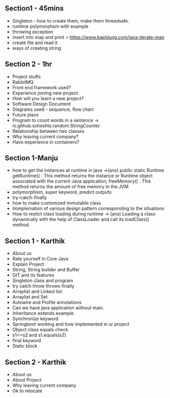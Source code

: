 ## Section1 - 45mins
* Singleton - how to create them, make them threadsafe.
* runtime polymorphsm with example
* throwing exception
* insert into map and print > https://www.baeldung.com/java-iterate-map
* create file and read it
* ways of creating string


## Section 2 - 1hr
* Project stuffs
* RabbitMQ
* Front end framework used?
* Experience joining new project
* How will you learn a new project?
* Software Design Document
* Diagrams used - sequence, flow chart
* Future plans
* Program to count words in a sentence -> io.github.soheshts.random.StringCounter
* Relationship between two classes
* Why leaving current company?
* Have experience in containers?

## Section 1-Manju
* how to get the instances at runtime in java ->(ans) public static Runtime getRuntime() : This method returns the instance or Runtime object associated with the current Java application; freeMemory() : This method returns the amount of free memory in the JVM
* polymorphism, super keyword, predict outputs
* try-catch-finally
* how to make customized immutable class
* Immplemation of various design pattern corresponding to the situations
* How to restict class loading during runtime -> (ans) Loading a class dynamically with the help of  ClassLoader and call its loadClass() method.

## Section 1 - Karthik
* About us
* Rate yourself in Core Java
* Explain Project
* String, String builder and Buffer
* GIT and its features 
* Singleton class and program
* try catch throw throws finally
* Arraylist and Linked list
* Arraylist and Set
* Autowire and Profile annotations
* Can we have java application without main. 
* Inheritance extends example
* Synchronize keyword
* Springboot working and how implemented in ur project
* Object class equals check
* s1==s2 and s1.equals(s2)
* final keyword
* Static block

## Section 2 - Karthik
* About us
* About Project
* Why leaving current company
* Ok to relocate
